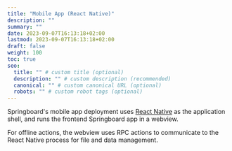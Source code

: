```yaml
---
title: "Mobile App (React Native)"
description: ""
summary: ""
date: 2023-09-07T16:13:18+02:00
lastmod: 2023-09-07T16:13:18+02:00
draft: false
weight: 100
toc: true
seo:
  title: "" # custom title (optional)
  description: "" # custom description (recommended)
  canonical: "" # custom canonical URL (optional)
  robots: "" # custom robot tags (optional)
---
```


Springboard's mobile app deployment uses [React Native](https://reactnative.dev) as the application shell, and runs the frontend Springboard app in a webview.

For offline actions, the webview uses RPC actions to communicate to the React Native process for file and data management.
